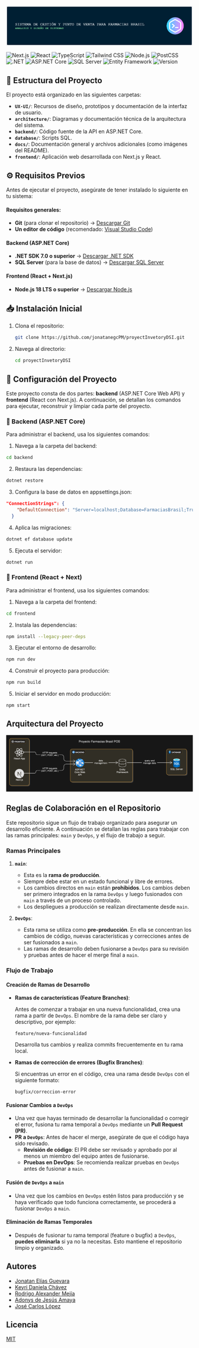 ![banner](docs/banner-readme.png)

![Next.js](https://img.shields.io/badge/Next.js-000000?style=for-the-badge&logo=next.js)
![React](https://img.shields.io/badge/React-61DAFB?style=for-the-badge&logo=react&logoColor=white)
![TypeScript](https://img.shields.io/badge/TypeScript-3178C6?style=for-the-badge&logo=typescript&logoColor=white)
![Tailwind CSS](https://img.shields.io/badge/Tailwind_CSS-06B6D4?style=for-the-badge&logo=tailwindcss&logoColor=white)
![Node.js](https://img.shields.io/badge/Node.js-339933?style=for-the-badge&logo=nodedotjs&logoColor=white)
![PostCSS](https://img.shields.io/badge/PostCSS-DD3A0A?style=for-the-badge&logo=postcss&logoColor=white)
![.NET](https://img.shields.io/badge/.NET-512BD4?style=for-the-badge&logo=dotnet&logoColor=white)
![ASP.NET Core](https://img.shields.io/badge/ASP.NET_Core-5C2D91?style=for-the-badge&logo=dotnet&logoColor=white)
![SQL Server](https://img.shields.io/badge/SQL_Server-CC2927?style=for-the-badge&logo=microsoftsqlserver&logoColor=white)
![Entity Framework](https://img.shields.io/badge/Entity_Framework-512BD4?style=for-the-badge&logo=dotnet&logoColor=white)
![Version](https://img.shields.io/badge/Version-1.0-green?style=for-the-badge)


## 📂 Estructura del Proyecto
El proyecto está organizado en las siguientes carpetas:

- **`UX-UI/`**: Recursos de diseño, prototipos y documentación de la interfaz de usuario.
- **`architecture/`**: Diagramas y documentación técnica de la arquitectura del sistema.
- **`backend/`**: Código fuente de la API en ASP.NET Core.
- **`database/`**: Scripts SQL.
- **`docs/`**: Documentación general y archivos adicionales (como imágenes del README).
- **`frontend/`**: Aplicación web desarrollada con Next.js y React.

## ⚙️ Requisitos Previos 

Antes de ejecutar el proyecto, asegúrate de tener instalado lo siguiente en tu sistema:

#### Requisitos generales:
- **Git** (para clonar el repositorio) → [Descargar Git](https://git-scm.com/)
- **Un editor de código** (recomendado: [Visual Studio Code](https://code.visualstudio.com/))

####  Backend (ASP.NET Core)
- **.NET SDK 7.0 o superior** → [Descargar .NET SDK](https://dotnet.microsoft.com/en-us/download/dotnet)
- **SQL Server** (para la base de datos) → [Descargar SQL Server](https://www.microsoft.com/en-us/sql-server/sql-server-downloads)

#### Frontend (React + Next.js)
- **Node.js 18 LTS o superior** → [Descargar Node.js](https://nodejs.org/es)

## 📥 Instalación Inicial
1. Clona el repositorio:
   
   ```bash
   git clone https://github.com/jonatanegcPM/proyectInvetoryDSI.git
   ```
2. Navega al directorio:
   
   ```bash
   cd proyectInvetoryDSI
   ```


## 🚀 Configuración del Proyecto

Este proyecto consta de dos partes: **backend** (ASP.NET Core Web API) y **frontend** (React con Next.js). A continuación, se detallan los comandos para ejecutar, reconstruir y limpiar cada parte del proyecto.

### 🔧 Backend (ASP.NET Core)

Para administrar el backend, usa los siguientes comandos:

1. Navega a la carpeta del backend:

```bash
cd backend
```

2. Restaura las dependencias:  

```bash
dotnet restore
```

3. Configura la base de datos en appsettings.json:

```json
"ConnectionStrings": {
    "DefaultConnection": "Server=localhost;Database=FarmaciasBrasil;Trusted_Connection=True;TrustServerCertificate=True;"
  }
```
4. Aplica las migraciones:

```bash
dotnet ef database update
```

5. Ejecuta el servidor:

```bash
dotnet run
```

### 🎨 Frontend (React + Next)

Para administrar el frontend, usa los siguientes comandos:

1. Navega a la carpeta del frontend:

```bash
cd frontend
```

2. Instala las dependencias:

```bash
npm install --legacy-peer-deps
```

3. Ejecutar el entorno de desarrollo:

```bash
npm run dev
```
4. Construir el proyecto para producción:

```bash
npm run build
```
5. Iniciar el servidor en modo producción:

```bash
npm start
```

## Arquitectura del Proyecto

![App Screenshot](architecture/diagram-project.png)



## Reglas de Colaboración en el Repositorio

Este repositorio sigue un flujo de trabajo organizado para asegurar un desarrollo eficiente. A continuación se detallan las reglas para trabajar con las ramas principales: `main` y `DevOps`, y el flujo de trabajo a seguir.

### Ramas Principales

1. **`main`**:
   - Esta es la **rama de producción**.
   - Siempre debe estar en un estado funcional y libre de errores.
   - Los cambios directos en `main` están **prohibidos**. Los cambios deben ser primero integrados en la rama `DevOps` y luego fusionados con `main` a través de un proceso controlado.
   - Los despliegues a producción se realizan directamente desde `main`.

2. **`DevOps`**:
   - Esta rama se utiliza como **pre-producción**. En ella se concentran los cambios de código, nuevas características y correcciones antes de ser fusionados a `main`.
   - Las ramas de desarrollo deben fusionarse a `DevOps` para su revisión y pruebas antes de hacer el merge final a `main`.


### Flujo de Trabajo

#### **Creación de Ramas de Desarrollo**

- **Ramas de características (Feature Branches)**:
   
   Antes de comenzar a trabajar en una nueva funcionalidad, crea una rama a partir de `DevOps`.
   El nombre de la rama debe ser claro y descriptivo, por ejemplo:

     ```
     feature/nueva-funcionalidad
     ```
   Desarrolla tus cambios y realiza commits frecuentemente en tu rama local.

- **Ramas de corrección de errores (Bugfix Branches)**:
   
   Si encuentras un error en el código, crea una rama desde `DevOps` con el siguiente formato:
     ```
     bugfix/correccion-error
     ```

#### **Fusionar Cambios a `DevOps`**

- Una vez que hayas terminado de desarrollar la funcionalidad o corregir el error, fusiona tu rama temporal a `DevOps` mediante un **Pull Request (PR)**.
- **PR a `DevOps`**: Antes de hacer el merge, asegúrate de que el código haya sido revisado.
  - **Revisión de código**: El PR debe ser revisado y aprobado por al menos un miembro del equipo antes de fusionarse.
  - **Pruebas en DevOps**: Se recomienda realizar pruebas en `DevOps` antes de fusionar a `main`.

#### **Fusión de `DevOps` a `main`**

- Una vez que los cambios en `DevOps` estén listos para producción y se haya verificado que todo funciona correctamente, se procederá a fusionar `DevOps` a `main`.


#### **Eliminación de Ramas Temporales**

- Después de fusionar tu rama temporal (feature o bugfix) a `DevOps`, **puedes eliminarla** si ya no la necesitas. Esto mantiene el repositorio limpio y organizado.


## Autores

- [Jonatan Elías Guevara](https://github.com/jonatanegcPM)
- [Keyri Daniela Chávez](https://github.com/Keiryhernandez)
- [Rodrigo Alexander Mejía](https://github.com/rodri1003)
- [Adonys de Jesús Amaya](https://github.com/adonysdiaz)
- [José Carlos López](https://github.com/Jos3C190)

## Licencia

[MIT](https://choosealicense.com/licenses/mit/)